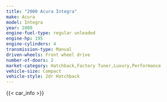 ```yaml
---
title: "2000 Acura Integra"
make: Acura
model: Integra
year: 2000
engine-fuel-type: regular unleaded
engine-hp: 195
engine-cylinders: 4
transmission-type: Manual
driven-wheels: Front wheel drive
number-of-doors: 2
market-category: Hatchback,Factory Tuner,Luxury,Performance
vehicle-size: Compact
vehicle-style: 2dr Hatchback
---
```


{{< car_info >}}
